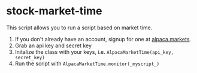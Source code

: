 # stock-market-time

This script allows you to run a script based on market time.

1. If you don't already have an account, signup for one at [alpaca.markets](alpaca.markets).
2. Grab an api key and secret key
3. Initalize the class with your keys, i.e. `AlpacaMarketTime(api_key, secret_key)`
4. Run the script with `AlpacaMarketTime.monitor(_myscript_)`
